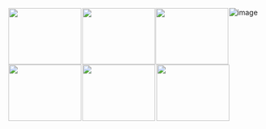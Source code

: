 ![image](https://github.com/user-attachments/assets/568da393-d0dc-4efc-8d22-dac8799a39f1)<img src="https://skygpt.oss-accelerate.aliyuncs.com/gpt/1729564776746011.png" align="left" style="margin-right: 0.1rem;  width:  9rem; height: 7rem;" />
<img src="https://skygpt.oss-accelerate.aliyuncs.com/gpt/28ace62d-0cb4-41a9-b3d3-070dfb67e6f2.png" align="left" style="margin-right: 0.1rem; width:  9rem; height: 7rem;" />
<img src="https://skygpt.oss-accelerate.aliyuncs.com/gpt/1729563584616086.png" align="left" style="margin-right: 0.1rem; width:  9rem; height: 7rem;" />
<img src="https://skygpt.oss-accelerate.aliyuncs.com/gpt/1729564261245951.png" align="left" style="margin-right: 0.1rem; width:  9rem; height: 7rem;" />
<img src="https://skygpt.oss-accelerate.aliyuncs.com/gpt/1729565747512671" align="left" style=" width:  9rem; height: 7rem;" />
<img src="https://skygpt.oss-accelerate.aliyuncs.com/gpt/1729565742387830" align="left" style=" width:  9rem; height: 7rem;" />
